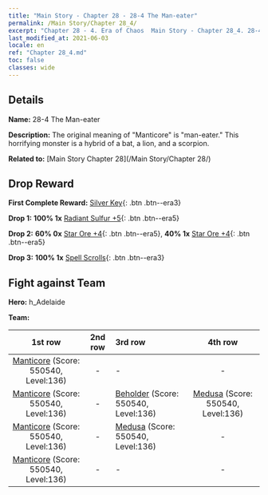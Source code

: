```yaml
---
title: "Main Story - Chapter 28 - 28-4 The Man-eater"
permalink: /Main Story/Chapter 28_4/
excerpt: "Chapter 28 - 4. Era of Chaos  Main Story - Chapter 28_4. 28-4 The Man-eater"
last_modified_at: 2021-06-03
locale: en
ref: "Chapter 28_4.md"
toc: false
classes: wide
---
```


## Details

 **Name:** 28-4 The Man-eater

 **Description:** The original meaning of \"Manticore\" is \"man-eater.\" This horrifying monster is a hybrid of a bat, a lion, and a scorpion.

 **Related to:** [Main Story Chapter 28](/Main Story/Chapter 28/)

## Drop Reward

 **First Complete Reward:** [Silver Key](/Items/con_693/){: .btn .btn--era3}

 **Drop 1:** **100% 1x** [Radiant Sulfur +5](/Items/mat_99/){: .btn .btn--era5}

 **Drop 2:** **60% 0x** [Star Ore +4](/Items/mat_89/){: .btn .btn--era5}, **40% 1x** [Star Ore +4](/Items/mat_89/){: .btn .btn--era5}

 **Drop 3:** **100% 1x** [Spell Scrolls](/Items/con_694/){: .btn .btn--era3}


## Fight against Team
 **Hero:** h_Adelaide

 **Team:**


  | 1st row | 2nd row | 3rd row | 4th row |
  |:----:|:----:|:----|:----:|
  | [Manticore](/units/Manticore/) (Score: 550540, Level:136)  | - | - | - |
  | [Manticore](/units/Manticore/) (Score: 550540, Level:136)  | - | [Beholder](/units/Beholder/) (Score: 550540, Level:136)  | [Medusa](/units/Medusa/) (Score: 550540, Level:136)  |
  | [Manticore](/units/Manticore/) (Score: 550540, Level:136)  | - | [Medusa](/units/Medusa/) (Score: 550540, Level:136)  | - |
  | [Manticore](/units/Manticore/) (Score: 550540, Level:136)  | - | - | - |


